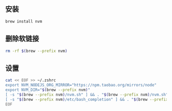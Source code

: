 ## 安装

```bash
brew install nvm
```

## 删除软链接

```bash
rm -rf $(brew --prefix nvm)
```

## 设置

```bash
cat << EOF >> ~/.zshrc
export NVM_NODEJS_ORG_MIRROR="https://npm.taobao.org/mirrors/node"
export NVM_DIR="$(brew --prefix nvm)"
[ -s "$(brew --prefix nvm)/nvm.sh" ] && . "$(brew --prefix nvm)/nvm.sh"
[ -s "$(brew --prefix nvm)/etc/bash_completion" ] && . "$(brew --prefix nvm)/etc/bash_completion"
EOF
```

